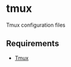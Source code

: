 # tmux

Tmux configuration files

## Requirements

- [Tmux](https://github.com/tmux/tmux/wiki/Installing)
